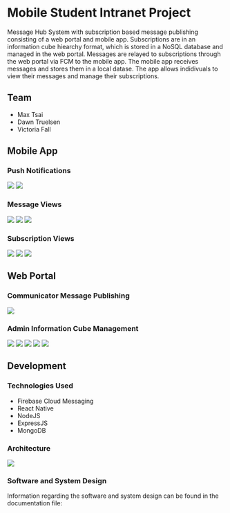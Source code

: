 # Mobile Student Intranet Project

Message Hub System with subscription based message publishing consisting of a web portal and mobile app. Subscriptions are in an information cube hiearchy format, which is stored in a NoSQL database and managed in the web portal. Messages are relayed to subscriptions through the web portal via FCM to the mobile app. The mobile app receives messages and stores them in a local datase. The app allows indidivuals to view their messages and manage their subscriptions.

## Team
* Max Tsai
* Dawn Truelsen
* Victoria Fall

## Mobile App

### Push Notifications

![](images/push_notif.PNG)
![](images/push_notif_banner.PNG)

### Message Views

![](images/messages.png)
![](images/detail_messages.png)
![](images/channel_messages.png)

### Subscription Views

![](images/subs.png)
![](images/subs_expanded.png)
![](images/my_subs.png)

## Web Portal

### Communicator Message Publishing

![](images/send_msg.png)

### Admin Information Cube Management

![](images/menu.png)
![](images/add_area.png)
![](images/add_subject.png)
![](images/manage_areas.png)
![](images/manage_subjects.png)

## Development

### Technologies Used

* Firebase Cloud Messaging
* React Native
* NodeJS
* ExpressJS
* MongoDB

### Architecture

![](images/Architecture.png)

### Software and System Design

Information regarding the software and system design can be found in the documentation file:
